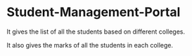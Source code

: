 # Student-Management-Portal

It gives the list of all the students based on different colleges.

It also gives the marks of all the students in each college.
